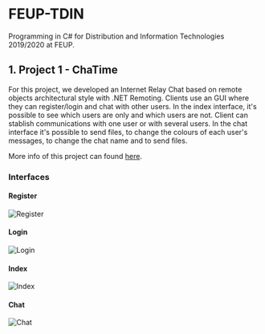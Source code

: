 # FEUP-TDIN
Programming in C#  for Distribution and Information Technologies 2019/2020 at FEUP.

## 1. Project 1 - ChaTime

For this project, we developed an Internet Relay Chat based on remote objects architectural style with .NET Remoting. Clients use an GUI where they can register/login and chat with other users. In the index interface, it's possible to see which users are only and which users are not. Client can stablish communications with one user or with several users. In the chat interface it's possible to send files, to change the colours of each user's messages, to change the chat name and to send files.

More info of this project can found [here](https://github.com/TomasNovo/FEUP-TDIN/blob/master/docs/relatorio.pdf).

### Interfaces 

#### Register
![Register](https://github.com/TomasNovo/FEUP-PLOG1819/blob/master/docs/prints/register.png)  

#### Login
![Login](https://github.com/TomasNovo/FEUP-PLOG1819/blob/master/docs/prints/login.png)  

#### Index
![Index](https://github.com/TomasNovo/FEUP-PLOG1819/blob/master/docs/prints/index.png)  

#### Chat
![Chat](https://github.com/TomasNovo/FEUP-PLOG1819/blob/master/docs/prints/chat.png)  